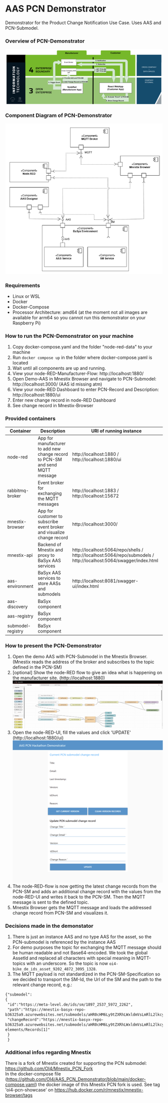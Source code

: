 # AAS PCN Demonstrator
Demonstrator for the Product Change Notification Use Case. Uses AAS and PCN-Submodel.

### Overview of PCN-Demonstrator
![overview-diagram][overviewDiagram]

### Component Diagram of PCN-Demonstrator
![component-diagram][componentDiagram]

### Requirements
- Linux or WSL
- Docker
- Docker-Compose
- Processor Architecture: amd64 (at the moment not all images are available for arm64 so you cannot run this demonstrator on your Raspberry Pi)

### How to run the PCN-Demonstrator on your machine
1. Copy docker-compose.yaml and the folder "node-red-data" to your machine
2. Run `docker compose up` in the folder where docker-compose.yaml is located
3. Wait until all components are up and running. 
6. View your node-RED-Manufacturer-Flow: http://localhost:1880/
7. Open Demo-AAS in Mnestix Browser and navigate to PCN-Submodel: http://localhost:3000/ (AAS id missing atm)
8. View your node-RED Dashboard to enter PCN-Record and Description: http://localhost:1880/ui
9. Enter new change record in node-RED Dashboard
10. See change record in Mnestix-Browser

### Provided containers

| Container | Description | URI of running instance |
| ----------- | ----------- | ----------------|
| node-red | App for manufacturer to add new change record to PCN-SM and send MQTT message | http://localhost:1880 / http://localhost:1880/ui|
| rabbitmq-broker | Event broker for exchanging the MQTT messages | http://localhost:1883 / http://localhost:15672 
| mnestix-browser | App for customer to subscribe event broker and visualize change record | http://localhost:3000/
| mnestix-api | Backend of Mnestix and proxy to BaSyx AAS services | http://localhost:5064/repo/shells / http://localhost:5064/repo/submodels / http://localhost:5064/swagger/index.html
| aas-environment | BaSyx AAS services to store AASs and submodels | http://localhost:8081/swagger-ui/index.html
| aas-discovery | BaSyx component
| aas-registry | BaSyx component
| submodel-registry | BaSyx component

### How to present the PCN-Demonstrator

1. Open the demo AAS with PCN-Submodel in the Mnestix Browser. (Mnestix reads the address of the broker and subscribes to the topic defined in the PCN-SM)
2. [optional] Show the node-RED flow to give an idea what is happening on the manufacturer site. (http://localhost:1880)
![node-RED-flow][node-RED-flow]
3. Open the node-RED-UI, fill the values and click 'UPDATE' (http://localhost:1880/ui)
![node-RED-ui][node-RED-ui]
4. The node-RED-flow is now getting the latest change records from the PCN-SM and adds an additional change record with the values from the node-RED-UI and writes it back to the PCN-SM. Then the MQTT message is sent to the defined topic.
5. Mnestix Browser gets the MQTT message and loads the addressed change record from PCN-SM and visualizes it.

### Decisions made in the demonstator
1. There is just an instance AAS and no type AAS for the asset, so the PCN-submodel is referenced by the instance AAS
2. For demo purposes the topic for exchanging the MQTT message should be human readable and not Base64-encoded. We took the global AssetId and replaced all characters with special meaning in MQTT-topics with an underscore. So the topic is now `oi4-bike_de_ids_asset_9202_4872_3095_1328`.
3. The MQTT payload is not standardized in the PCN-SM-Specification so we decided to transport the SM-Id, the Url of the SM and the path to the relevant change record, e.g.: 
```
{"submodel":
{
 "id":"https://meta-level.de/ids/sm/1897_2537_5972_2262",
 "path":"https://mnestix-basyx-repo-b36325a9.azurewebsites.net/submodels/aHR0cHM6Ly9tZXRhLWxldmVsLmRlL2lkcy9zbS8xODk3XzI1MzdfNTk3Ml8yMjYy",
 "changeRecord":"https://mnestix-basyx-repo-b36325a9.azurewebsites.net/submodels/aHR0cHM6Ly9tZXRhLWxldmVsLmRlL2lkcy9zbS8xODk3XzI1MzdfNTk3Ml8yMjYy/submodel-elements/Records[1]"
 }
 }
```
### Additional infos regarding Mnestix
There is a fork of Mnestix created for supporting the PCN submodel: https://github.com/OI4/Mnestix_PCN_Fork \
In the docker-compose file (https://github.com/OI4/AAS_PCN_Demonstrator/blob/main/docker-compose.yaml) the docker image of this Mnestix PCN fork is used. See tag 'oi4-pcn-showcase' on https://hub.docker.com/r/mnestix/mnestix-browser/tags 

[overviewDiagram]: images/pcn-demonstrator-overview.png
[componentDiagram]: images/PCN-Component-Diagram.png
[node-RED-flow]: images/PCN-node-RED-flow.png
[node-RED-ui]: images/PCN-node-RED-ui.png
